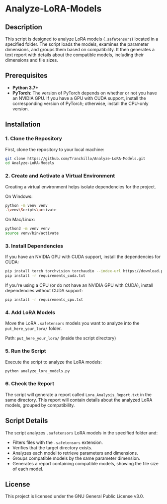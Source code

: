 # Analyze-LoRA-Models

## Description

This script is designed to analyze LoRA models (`.safetensors`) located in a specified folder. The script loads the models, examines the parameter dimensions, and groups them based on compatibility. It then generates a text report with details about the compatible models, including their dimensions and file sizes.

## Prerequisites

- **Python 3.7+**
- **PyTorch**: The version of PyTorch depends on whether or not you have an NVIDIA GPU. If you have a GPU with CUDA support, install the corresponding version of PyTorch; otherwise, install the CPU-only version.

## Installation

### 1. Clone the Repository

First, clone the repository to your local machine:

```bash
git clone https://github.com/Tranchillo/Analyze-LoRA-Models.git
cd Analyze-LoRA-Models
```

### 2. Create and Activate a Virtual Environment

Creating a virtual environment helps isolate dependencies for the project.

On Windows:
```bash
python -m venv venv
.\venv\Scripts\activate
```

On Mac/Linux:
```bash
python3 -m venv venv
source venv/bin/activate
```

### 3. Install Dependencies

If you have an NVIDIA GPU with CUDA support, install the dependencies for CUDA:
```bash
pip install torch torchvision torchaudio --index-url https://download.pytorch.org/whl/cu118
pip install -r requirements_cuda.txt
```

If you're using a CPU (or do not have an NVIDIA GPU with CUDA), install dependencies without CUDA support:
```bash
pip install -r requirements_cpu.txt
```

### 4. Add LoRA Models

Move the LoRA `.safetensors` models you want to analyze into the `put_here_your_lora/` folder.

Path: `put_here_your_lora/` (inside the script directory)

### 5. Run the Script

Execute the script to analyze the LoRA models:
```bash
python analyze_lora_models.py
```

### 6. Check the Report

The script will generate a report called `Lora_Analysis_Report.txt` in the same directory. This report will contain details about the analyzed LoRA models, grouped by compatibility.

## Script Details

The script analyzes `.safetensors` LoRA models in the specified folder and:

- Filters files with the `.safetensors` extension.
- Verifies that the target directory exists.
- Analyzes each model to retrieve parameters and dimensions.
- Groups compatible models by the same parameter dimension.
- Generates a report containing compatible models, showing the file size of each model.

## License

This project is licensed under the GNU General Public License v3.0.
